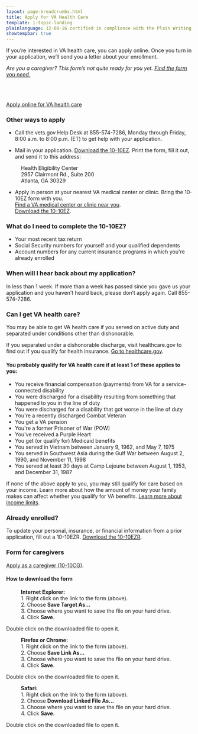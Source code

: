 ```yaml
---
layout: page-breadcrumbs.html
title: Apply for VA Health Care
template: 1-topic-landing
plainlanguage: 12-08-16 certified in compliance with the Plain Writing Act
showtempbar: true
---
```


If you’re interested in VA health care, you can apply online.  Once you turn in your application, we’ll send you a letter about your enrollment.

<div class="usa-alert usa-alert-warning usa-content secondary" markdown="1">
	<div class="usa-alert-body">
<h6 style="margin-top: 1em;">Are you a caregiver? This form’s not quite ready for you yet. <a href="#additional-forms"> Find the form you need.</a></h6>
  </div>
</div>
<br>

<a class="usa-button-primary va-button-primary" href="/healthcare/apply/application">Apply online for VA health care</a>

### Other ways to apply

- Call the vets.gov Help Desk at <span class="tel">855-574-7286</span>, Monday through Friday, 8:00 a.m. to 8:00 p.m. (ET) to get help with your application.

- Mail in your application. [Download the 10-10EZ](http://www.va.gov/vaforms/medical/pdf/1010EZ-fillable.pdf). Print the form, fill it out, and send it to this address:

<dl class="va-address-block">
    <dd>Health Eligibility Center</dd>
    <dd>2957 Clairmont Rd., Suite 200</dd>
    <dd>Atlanta, GA 30329</dd>
</dl>

- Apply in person at your nearest VA medical center or clinic. Bring the 10-10EZ form with you.<br /> [Find a VA medical center or clinic near you](/facilities).<br /> [Download the 10-10EZ](http://www.va.gov/vaforms/medical/pdf/1010EZ-fillable.pdf).

<div class="call-out" markdown="1">

### What do I need to complete the 10-10EZ?

- Your most recent tax return
- Social Security numbers for yourself and your qualified dependents
- Account numbers for any current insurance programs in which you're already enrolled

</div>

### When will I hear back about my application?

In less than 1 week. If more than a week has passed since you gave us your application and you haven't heard back, please don’t apply again. Call <span class="tel">855-574-7286</span>.

### Can I get VA health care?

You may be able to get VA health care if you served on active duty and separated under conditions other than dishonorable.

If you separated under a dishonorable discharge, visit healthcare.gov to find out if you qualify for health insurance. [Go to healthcare.gov](https://www.healthcare.gov/).

#### You probably qualify for VA health care if at least 1 of these applies to you:

- You receive financial compensation (payments) from VA for a service-connected disability
- You were discharged for a disability resulting from something that happened to you in the line of duty
- You were discharged for a disability that got worse in the line of duty
- You're a recently discharged Combat Veteran
- You get a VA pension
- You're a former Prisoner of War (POW)
- You've received a Purple Heart
- You get (or qualify for) Medicaid benefits
- You served in Vietnam between January 9, 1962, and May 7, 1975
- You served in Southwest Asia during the Gulf War between August 2, 1990, and November 11, 1998
- You served at least 30 days at Camp Lejeune between August 1, 1953, and December 31, 1987

If none of the above apply to you, you may still qualify for care based on your income. Learn more about how the amount of money your family makes can affect whether you qualify for VA benefits. [Learn more about income limits](http://nationalincomelimits.vaftl.us/).

### Already enrolled?

To update your personal, insurance, or financial information from a prior application, fill out a 10-10EZR. [Download the 10-10EZR](/healthcare/forms/vha-10-10ezr-fill.pdf).

<span id="additional-forms"></span>
### Form for caregivers

[Apply as a caregiver (10-10CG)](/healthcare/forms/vha-10-10CG.pdf).

#### How to download the form

<dl>
    <dd><strong>Internet Explorer:</strong></dd>
    <dd>1. Right click on the link to the form (above).</dd>
    <dd>2. Choose <b>Save Target As...</b></dd>
    <dd>3. Choose where you want to save the file on your hard drive.</dd>
    <dd>4. Click <b>Save</b>.</dd>
</dl>

Double click on the downloaded file to open it.

<dl>
    <dd><strong>Firefox or Chrome:</strong></dd>
    <dd>1. Right click on the link to the form (above).</dd>
    <dd>2. Choose <b>Save Link As...</b></dd>
    <dd>3. Choose where you want to save the file on your hard drive.</dd>
    <dd>4. Click <b>Save</b>.</dd>
</dl>

Double click on the downloaded file to open it.

<dl>
    <dd><strong>Safari:</strong></dd>
    <dd>1. Right click on the link to the form (above).</dd>
    <dd>2. Choose <b>Download Linked File As...</b> </dd>
    <dd>3. Choose where you want to save the file on your hard drive.</dd>
    <dd>4. Click <b>Save</b>.</dd>
</dl>

Double click on the downloaded file to open it.

</div>
